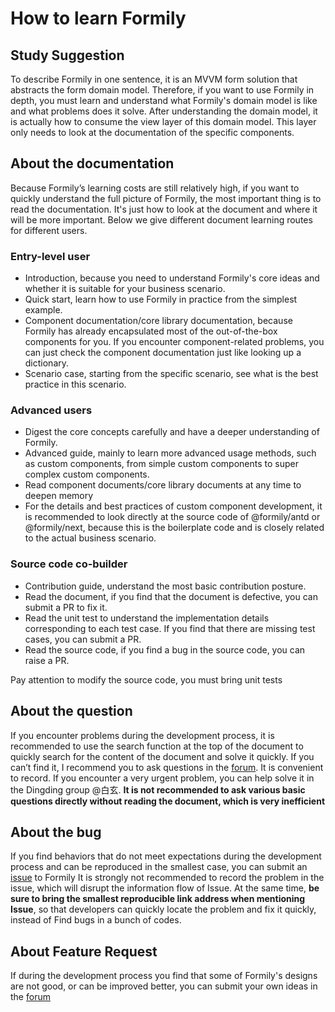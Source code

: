 # How to learn Formily

## Study Suggestion

To describe Formily in one sentence, it is an MVVM form solution that abstracts the form domain model. Therefore, if you want to use Formily in depth, you must learn and understand what Formily's domain model is like and what problems does it solve. After understanding the domain model, it is actually how to consume the view layer of this domain model. This layer only needs to look at the documentation of the specific components.

## About the documentation

Because Formily’s learning costs are still relatively high, if you want to quickly understand the full picture of Formily, the most important thing is to read the documentation. It's just how to look at the document and where it will be more important. Below we give different document learning routes for different users.

### Entry-level user

- Introduction, because you need to understand Formily's core ideas and whether it is suitable for your business scenario.
- Quick start, learn how to use Formily in practice from the simplest example.
- Component documentation/core library documentation, because Formily has already encapsulated most of the out-of-the-box components for you. If you encounter component-related problems, you can just check the component documentation just like looking up a dictionary.
- Scenario case, starting from the specific scenario, see what is the best practice in this scenario.

### Advanced users

- Digest the core concepts carefully and have a deeper understanding of Formily. 
- Advanced guide, mainly to learn more advanced usage methods, such as custom components, from simple custom components to super complex custom components. 
- Read component documents/core library documents at any time to deepen memory
- For the details and best practices of custom component development, it is recommended to look directly at the source code of @formily/antd or @formily/next, because this is the boilerplate code and is closely related to the actual business scenario.

### Source code co-builder

- Contribution guide, understand the most basic contribution posture. 
- Read the document, if you find that the document is defective, you can submit a PR to fix it. 
- Read the unit test to understand the implementation details corresponding to each test case. If you find that there are missing test cases, you can submit a PR.
- Read the source code, if you find a bug in the source code, you can raise a PR.

<Alert type="error">
Pay attention to modify the source code, you must bring unit tests
</Alert>

## About the question

If you encounter problems during the development process, it is recommended to use the search function at the top of the document to quickly search for the content of the document and solve it quickly. If you can’t find it, I recommend you to ask questions in the [forum](https://github.com/alibaba/formily/discussions). It is convenient to record. If you encounter a very urgent problem, you can help solve it in the Dingding group @白玄. **It is not recommended to ask various basic questions directly without reading the document, which is very inefficient**

## About the bug

If you find behaviors that do not meet expectations during the development process and can be reproduced in the smallest case, you can submit an [issue](https://github.com/alibaba/formily/issues) to Formily
It is strongly not recommended to record the problem in the issue, which will disrupt the information flow of Issue. At the same time, **be sure to bring the smallest reproducible link address when mentioning Issue**, so that developers can quickly locate the problem and fix it quickly, instead of Find bugs in a bunch of codes. 

## About Feature Request

If during the development process you find that some of Formily's designs are not good, or can be improved better, you can submit your own ideas in the [forum](https://github.com/alibaba/formily/discussions)

